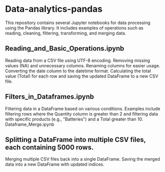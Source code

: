 # Data-analytics-pandas
This repository contains several Jupyter notebooks for data processing using the Pandas library. It includes examples of operations such as reading, cleaning, filtering, transforming, and merging data.
## Reading_and_Basic_Operations.ipynb

Reading data from a CSV file using UTF-8 encoding.
Removing missing values (NA) and unnecessary columns.
Renaming columns for easier usage.
Converting the date column to the datetime format.
Calculating the total value (Total) for each row and saving the updated DataFrame to a new CSV file.
## Filters_in_Dataframes.ipynb

Filtering data in a DataFrame based on various conditions.
Examples include filtering rows where the Quantity column is greater than 2 and filtering data with specific products (e.g., "Batteries") and a Total greater than 10.
Dataframe_Merge.ipynb

## Splitting a DataFrame into multiple CSV files, each containing 5000 rows.
Merging multiple CSV files back into a single DataFrame.
Saving the merged data into a new DataFrame with updated indices.





